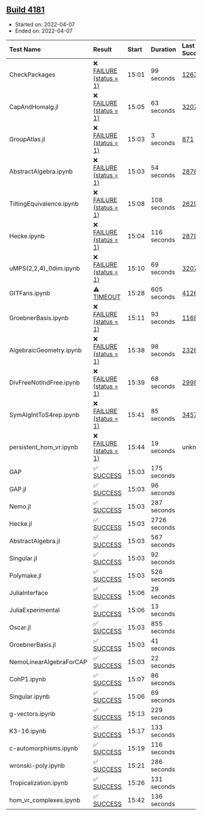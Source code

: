 ## [Build 4181](https://oscarci.mathematik.uni-kl.de/job/oscar-stable/4181/)

* Started on: 2022-04-07
* Ended on: 2022-04-07

| Test Name    | Result | Start | Duration | Last Success | First Failure |
|:-------------|:-------|:------|:---------|:-------------|:--------------|
| CheckPackages | ❌ [FAILURE (status = 1)](https://oscarci.mathematik.uni-kl.de/job/oscar-stable/4181/artifact/logs/build-4181/CheckPackages.log) | 15:01 | 99 seconds | [1263](https://oscarci.mathematik.uni-kl.de/job/oscar-stable/1263/) | [1264](https://oscarci.mathematik.uni-kl.de/job/oscar-stable/1264/) |
| CapAndHomalg.jl | ❌ [FAILURE (status = 1)](https://oscarci.mathematik.uni-kl.de/job/oscar-stable/4181/artifact/logs/build-4181/CapAndHomalg.jl.log) | 15:05 | 63 seconds | [3207](https://oscarci.mathematik.uni-kl.de/job/oscar-stable/3207/) | [3208](https://oscarci.mathematik.uni-kl.de/job/oscar-stable/3208/) |
| GroupAtlas.jl | ❌ [FAILURE (status = 1)](https://oscarci.mathematik.uni-kl.de/job/oscar-stable/4181/artifact/logs/build-4181/GroupAtlas.jl.log) | 15:03 | 3 seconds | [871](https://oscarci.mathematik.uni-kl.de/job/oscar-stable/871/) | [872](https://oscarci.mathematik.uni-kl.de/job/oscar-stable/872/) |
| AbstractAlgebra.ipynb | ❌ [FAILURE (status = 1)](https://oscarci.mathematik.uni-kl.de/job/oscar-stable/4181/artifact/logs/build-4181/AbstractAlgebra.ipynb.log) | 15:03 | 54 seconds | [2878](https://oscarci.mathematik.uni-kl.de/job/oscar-stable/2878/) | [2879](https://oscarci.mathematik.uni-kl.de/job/oscar-stable/2879/) |
| TiltingEquivalence.ipynb | ❌ [FAILURE (status = 1)](https://oscarci.mathematik.uni-kl.de/job/oscar-stable/4181/artifact/logs/build-4181/TiltingEquivalence.ipynb.log) | 15:08 | 108 seconds | [2629](https://oscarci.mathematik.uni-kl.de/job/oscar-stable/2629/) | [2630](https://oscarci.mathematik.uni-kl.de/job/oscar-stable/2630/) |
| Hecke.ipynb | ❌ [FAILURE (status = 1)](https://oscarci.mathematik.uni-kl.de/job/oscar-stable/4181/artifact/logs/build-4181/Hecke.ipynb.log) | 15:04 | 116 seconds | [2878](https://oscarci.mathematik.uni-kl.de/job/oscar-stable/2878/) | [2879](https://oscarci.mathematik.uni-kl.de/job/oscar-stable/2879/) |
| uMPS(2,2,4)_0dim.ipynb | ❌ [FAILURE (status = 1)](https://oscarci.mathematik.uni-kl.de/job/oscar-stable/4181/artifact/logs/build-4181/uMPS-2-2-4-_0dim.ipynb.log) | 15:10 | 69 seconds | [3207](https://oscarci.mathematik.uni-kl.de/job/oscar-stable/3207/) | [3208](https://oscarci.mathematik.uni-kl.de/job/oscar-stable/3208/) |
| GITFans.ipynb | ⚠ [TIMEOUT](https://oscarci.mathematik.uni-kl.de/job/oscar-stable/4181/artifact/logs/build-4181/GITFans.ipynb.log) | 15:28 | 605 seconds | [4126](https://oscarci.mathematik.uni-kl.de/job/oscar-stable/4126/) | [4127](https://oscarci.mathematik.uni-kl.de/job/oscar-stable/4127/) |
| GroebnerBasis.ipynb | ❌ [FAILURE (status = 1)](https://oscarci.mathematik.uni-kl.de/job/oscar-stable/4181/artifact/logs/build-4181/GroebnerBasis.ipynb.log) | 15:11 | 93 seconds | [1168](https://oscarci.mathematik.uni-kl.de/job/oscar-stable/1168/) | [1169](https://oscarci.mathematik.uni-kl.de/job/oscar-stable/1169/) |
| AlgebraicGeometry.ipynb | ❌ [FAILURE (status = 1)](https://oscarci.mathematik.uni-kl.de/job/oscar-stable/4181/artifact/logs/build-4181/AlgebraicGeometry.ipynb.log) | 15:38 | 98 seconds | [2326](https://oscarci.mathematik.uni-kl.de/job/oscar-stable/2326/) | [2327](https://oscarci.mathematik.uni-kl.de/job/oscar-stable/2327/) |
| DivFreeNotIndFree.ipynb | ❌ [FAILURE (status = 1)](https://oscarci.mathematik.uni-kl.de/job/oscar-stable/4181/artifact/logs/build-4181/DivFreeNotIndFree.ipynb.log) | 15:39 | 68 seconds | [2998](https://oscarci.mathematik.uni-kl.de/job/oscar-stable/2998/) | [2999](https://oscarci.mathematik.uni-kl.de/job/oscar-stable/2999/) |
| SymAlgIntToS4rep.ipynb | ❌ [FAILURE (status = 1)](https://oscarci.mathematik.uni-kl.de/job/oscar-stable/4181/artifact/logs/build-4181/SymAlgIntToS4rep.ipynb.log) | 15:41 | 85 seconds | [3457](https://oscarci.mathematik.uni-kl.de/job/oscar-stable/3457/) | [3458](https://oscarci.mathematik.uni-kl.de/job/oscar-stable/3458/) |
| persistent_hom_vr.ipynb | ❌ [FAILURE (status = 1)](https://oscarci.mathematik.uni-kl.de/job/oscar-stable/4181/artifact/logs/build-4181/persistent_hom_vr.ipynb.log) | 15:44 | 19 seconds | unknown | unknown |
| GAP | ✅ [SUCCESS](https://oscarci.mathematik.uni-kl.de/job/oscar-stable/4181/artifact/logs/build-4181/GAP.log) | 15:03 | 175 seconds |  |  |
| GAP.jl | ✅ [SUCCESS](https://oscarci.mathematik.uni-kl.de/job/oscar-stable/4181/artifact/logs/build-4181/GAP.jl.log) | 15:03 | 96 seconds |  |  |
| Nemo.jl | ✅ [SUCCESS](https://oscarci.mathematik.uni-kl.de/job/oscar-stable/4181/artifact/logs/build-4181/Nemo.jl.log) | 15:03 | 287 seconds |  |  |
| Hecke.jl | ✅ [SUCCESS](https://oscarci.mathematik.uni-kl.de/job/oscar-stable/4181/artifact/logs/build-4181/Hecke.jl.log) | 15:03 | 2726 seconds |  |  |
| AbstractAlgebra.jl | ✅ [SUCCESS](https://oscarci.mathematik.uni-kl.de/job/oscar-stable/4181/artifact/logs/build-4181/AbstractAlgebra.jl.log) | 15:03 | 567 seconds |  |  |
| Singular.jl | ✅ [SUCCESS](https://oscarci.mathematik.uni-kl.de/job/oscar-stable/4181/artifact/logs/build-4181/Singular.jl.log) | 15:03 | 92 seconds |  |  |
| Polymake.jl | ✅ [SUCCESS](https://oscarci.mathematik.uni-kl.de/job/oscar-stable/4181/artifact/logs/build-4181/Polymake.jl.log) | 15:03 | 526 seconds |  |  |
| JuliaInterface | ✅ [SUCCESS](https://oscarci.mathematik.uni-kl.de/job/oscar-stable/4181/artifact/logs/build-4181/JuliaInterface.log) | 15:06 | 29 seconds |  |  |
| JuliaExperimental | ✅ [SUCCESS](https://oscarci.mathematik.uni-kl.de/job/oscar-stable/4181/artifact/logs/build-4181/JuliaExperimental.log) | 15:06 | 13 seconds |  |  |
| Oscar.jl | ✅ [SUCCESS](https://oscarci.mathematik.uni-kl.de/job/oscar-stable/4181/artifact/logs/build-4181/Oscar.jl.log) | 15:03 | 855 seconds |  |  |
| GroebnerBasis.jl | ✅ [SUCCESS](https://oscarci.mathematik.uni-kl.de/job/oscar-stable/4181/artifact/logs/build-4181/GroebnerBasis.jl.log) | 15:03 | 41 seconds |  |  |
| NemoLinearAlgebraForCAP | ✅ [SUCCESS](https://oscarci.mathematik.uni-kl.de/job/oscar-stable/4181/artifact/logs/build-4181/NemoLinearAlgebraForCAP.log) | 15:03 | 22 seconds |  |  |
| CohP1.ipynb | ✅ [SUCCESS](https://oscarci.mathematik.uni-kl.de/job/oscar-stable/4181/artifact/logs/build-4181/CohP1.ipynb.log) | 15:07 | 86 seconds |  |  |
| Singular.ipynb | ✅ [SUCCESS](https://oscarci.mathematik.uni-kl.de/job/oscar-stable/4181/artifact/logs/build-4181/Singular.ipynb.log) | 15:06 | 69 seconds |  |  |
| g-vectors.ipynb | ✅ [SUCCESS](https://oscarci.mathematik.uni-kl.de/job/oscar-stable/4181/artifact/logs/build-4181/g-vectors.ipynb.log) | 15:13 | 229 seconds |  |  |
| K3-16.ipynb | ✅ [SUCCESS](https://oscarci.mathematik.uni-kl.de/job/oscar-stable/4181/artifact/logs/build-4181/K3-16.ipynb.log) | 15:17 | 133 seconds |  |  |
| c-automorphisms.ipynb | ✅ [SUCCESS](https://oscarci.mathematik.uni-kl.de/job/oscar-stable/4181/artifact/logs/build-4181/c-automorphisms.ipynb.log) | 15:19 | 116 seconds |  |  |
| wronski-poly.ipynb | ✅ [SUCCESS](https://oscarci.mathematik.uni-kl.de/job/oscar-stable/4181/artifact/logs/build-4181/wronski-poly.ipynb.log) | 15:21 | 286 seconds |  |  |
| Tropicalization.ipynb | ✅ [SUCCESS](https://oscarci.mathematik.uni-kl.de/job/oscar-stable/4181/artifact/logs/build-4181/Tropicalization.ipynb.log) | 15:26 | 131 seconds |  |  |
| hom_vr_complexes.ipynb | ✅ [SUCCESS](https://oscarci.mathematik.uni-kl.de/job/oscar-stable/4181/artifact/logs/build-4181/hom_vr_complexes.ipynb.log) | 15:42 | 136 seconds |  |  |
